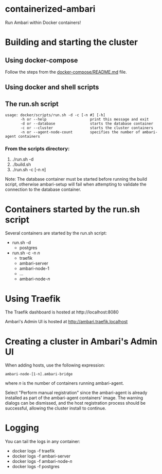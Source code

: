 # containerized-ambari
Run Ambari within Docker containers!

# Building and starting the cluster

## Using docker-compose

Follow the steps from the [docker-compose/README.md](./docker-compose/README.md) file.

## Using docker and shell scripts

## The run.sh script
    usage: docker/scripts/run.sh -d -c [-n #] [-h]
           -h or --help                    print this message and exit
           -d or --database                starts the database container
           -c or --cluster                 starts the cluster containers
           -n or --agent-node-count        specifies the number of ambari-agent containers

### From the scripts directory:

1. ./run.sh -d
1. ./build.sh
1. ./run.sh -c [-n *n*]

Note: The database container must be started before running the build script, otherwise ambari-setup will fail when attempting to validate the connection to the database container.

# Containers started by the run.sh script
Several containers are started by the run.sh script:

- run.sh -d
  - postgres
- run.sh -c -n *n*
  - traefik
  - ambari-server
  - ambari-node-1
  - ...
  - ambari-node-*n*

# Using Traefik
The Traefik dashboard is hosted at http://localhost:8080

Ambari's Admin UI is hosted at http://ambari.traefik.localhost

# Creating a cluster in Ambari's Admin UI
When adding hosts, use the following expression:

`ambari-node-[1-n].ambari-bridge`

where *n* is the number of containers running ambari-agent.

Select "Perform manual registration" since the ambari-agent is already installed as part of the ambari-agent containers' image. The warning dialogs can be dismissed, and the host registration process should be successful, allowing the cluster install to continue.

# Logging
You can tail the logs in any container:
- docker logs -f traefik
- docker logs -f ambari-server
- docker logs -f ambari-node-*n*
- docker logs -f postgres
